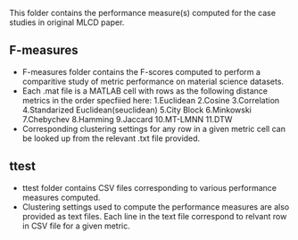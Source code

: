 This folder contains the performance measure(s) computed for the case studies in original MLCD paper.

F-measures
-----------
* F-measures folder contains the F-scores computed to perform a comparitive study of metric performance on material science datasets.
* Each .mat file is a MATLAB cell with rows as the following distance metrics in the order specfiied here:
	1.Euclidean
	2.Cosine
	3.Correlation
	4.Standarized Euclidean(seuclidean)
	5.City Block
	6.Minkowski
	7.Chebychev
	8.Hamming
	9.Jaccard
	10.MT-LMNN
	11.DTW
* Corresponding clustering settings for any row in a given metric cell can be looked up from the relevant .txt file provided.

ttest
-----
* ttest folder contains CSV files corresponding to various performance measures computed. 
* Clustering settings used to compute the performance measures are also provided as text files. Each line in the text file correspond to relvant row in CSV file for a given metric.
